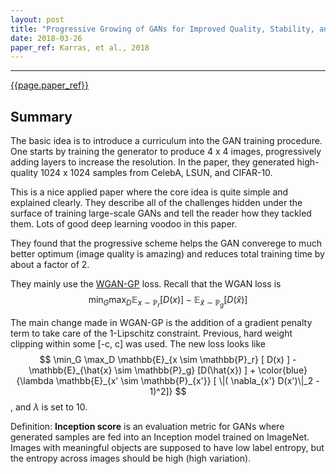 ```yaml
---
layout: post
title: "Progressive Growing of GANs for Improved Quality, Stability, and Variation"
date: 2018-03-26
paper_ref: Karras, et al., 2018
---
```


<script type="text/x-mathjax-config">
MathJax.Hub.Config({
  TeX: { equationNumbers: { autoNumber: "AMS" } },
  tex2jax: {inlineMath: [['$','$'], ['\\(','\\)']]}
});
</script>

<script type="text/javascript" async
  src="https://cdn.mathjax.org/mathjax/latest/MathJax.js?config=TeX-MML-AM_CHTML">
</script> 
---

[{{page.paper_ref}}](http://research.nvidia.com/sites/default/files/pubs/2017-10_Progressive-Growing-of/karras2018iclr-paper.pdf)

## Summary

The basic idea is to introduce a curriculum into the GAN training procedure. One starts by training the generator to produce 4 x 4 images, progressively adding layers to increase the resolution. In the paper, they generated high-quality 1024 x 1024 samples from CelebA, LSUN, and CIFAR-10.

This is a nice applied paper where the core idea is quite simple and explained clearly. They describe all of the challenges hidden under the surface of training large-scale GANs and tell the reader how they tackled them. Lots of good deep learning voodoo in this paper.

They found that the progressive scheme helps the GAN converege to much better optimum (image quality is amazing) and reduces total training time by about a factor of 2.

They mainly use the [WGAN-GP](https://arxiv.org/abs/1704.00028) loss. 
Recall that the WGAN loss is $$ \min_G \max_D \mathbb{E}_{x \sim \mathbb{P}_r} [ D(x) ] - \mathbb{E}_{\hat{x} \sim \mathbb{P}_g} [D(\hat{x}) ] $$

The main change made in WGAN-GP is the addition of a gradient penalty term to take care of the 1-Lipschitz constraint. Previous, hard weight clipping within some [-c, c] was used. The new loss looks like $$ \min_G \max_D \mathbb{E}_{x \sim \mathbb{P}_r} [ D(x) ] - \mathbb{E}_{\hat{x} \sim \mathbb{P}_g} [D(\hat{x}) ] + \color{blue}{\lambda \mathbb{E}_{x' \sim \mathbb{P}_{x'}} [ \|( \nabla_{x'} D(x')\|_2 - 1)^2]} $$, and $\lambda$ is set to 10.

Definition: **Inception score** is an evaluation metric for GANs where generated samples are fed into an Inception model trained on ImageNet. Images with meaningful objects are supposed to have low label entropy, but the entropy across images should be high (high variation). 
